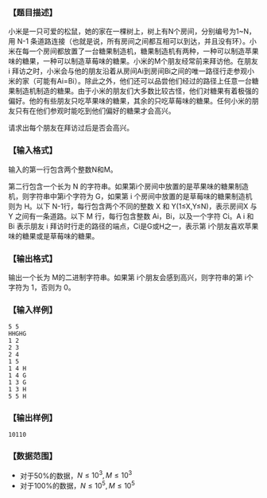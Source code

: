 ### 【题目描述】

小米是一只可爱的松鼠，她的家在一棵树上，树上有N个房间，分别编号为1~N，用 N-1 条道路连接（也就是说，所有房间之间都互相可以到达，并且没有环）。小米在每一个房间都放置了一台糖果制造机，糖果制造机有两种，一种可以制造苹果味的糖果，一种可以制造草莓味的糖果。小米的M个朋友经常前来拜访他。在朋友 i 拜访之时，小米会与他的朋友沿着从房间Ai到房间Bi之间的唯一路径行走参观小米的家（可能有Ai=Bi）。除此之外，他们还可以品尝他们经过的路径上任意一台糖果制造机制造的糖果。由于小米的朋友们大多数比较古怪，他们对糖果有着极强的偏好。他的有些朋友只吃苹果味的糖果，其余的只吃草莓味的糖果。任何小米的朋友只有在他们参观时能吃到他们偏好的糖果才会高兴。

请求出每个朋友在拜访过后是否会高兴。

### 【输入格式】

输入的第一行包含两个整数N和M。

第二行包含一个长为 N 的字符串。如果第i个房间中放置的是苹果味的糖果制造机，则字符串中第i个字符为 G，如果第 i 个房间中放置的是草莓味的糖果制造机则为 H。以下 N-1行，每行包含两个不同的整数 X 和 Y(1≤X,Y≤N)，表示房间X 与 Y 之间有一条道路。以下 M 行，每行包含整数 Ai，Bi，以及一个字符 Ci。A i 和 Bi 表示朋友 i 拜访时行走的路径的端点，Ci是G或H之一，表示第 i个朋友喜欢苹果味的糖果或是草莓味的糖果。

### 【输出格式】

输出一个长为 M的二进制字符串。如果第 i个朋友会感到高兴，则字符串的第 i个字符为 1，否则为 0。

### 【输入样例】

```plaintext
5 5
HHGHG
1 2
2 3
2 4
1 5
1 4 H
1 4 G
1 3 G
1 3 H
5 5 H
```

### 【输出样例】 

```plaintext
10110
```

### 【数据范围】

- 对于50%的数据，$N \leqslant 10^3,M \leqslant 10^3$
- 对于100%的数据，$N \leqslant 10^5,M \leqslant 10^5$

